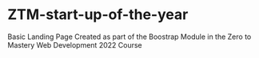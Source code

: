 # ZTM-start-up-of-the-year
Basic Landing Page Created as part of the Boostrap Module in the Zero to Mastery Web Development 2022 Course
